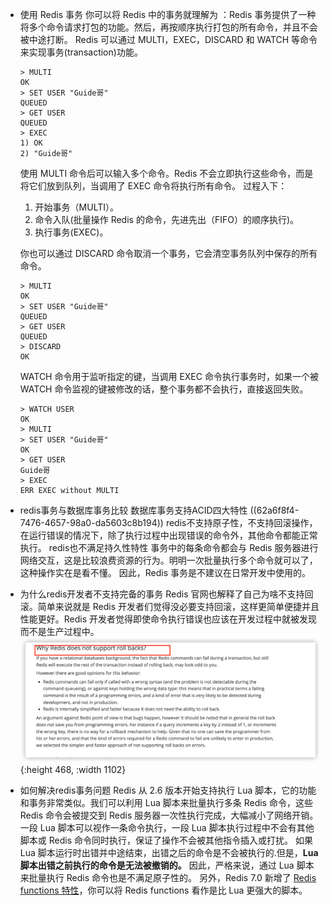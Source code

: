 - 使用 Redis 事务
  你可以将 Redis 中的事务就理解为 ：Redis 事务提供了一种将多个命令请求打包的功能。然后，再按顺序执行打包的所有命令，并且不会被中途打断。
  Redis 可以通过 MULTI，EXEC，DISCARD 和 WATCH 等命令来实现事务(transaction)功能。
  ```
  > MULTI
  OK
  > SET USER "Guide哥"
  QUEUED
  > GET USER
  QUEUED
  > EXEC
  1) OK
  2) "Guide哥"
  ```
  使用 MULTI 命令后可以输入多个命令。Redis 不会立即执行这些命令，而是将它们放到队列，当调用了 EXEC 命令将执行所有命令。
  过程入下：
  1. 开始事务（MULTI）。
  2. 命令入队(批量操作 Redis 的命令，先进先出（FIFO）的顺序执行)。
  3. 执行事务(EXEC)。
  
  你也可以通过 DISCARD 命令取消一个事务，它会清空事务队列中保存的所有命令。
  ```
  > MULTI
  OK
  > SET USER "Guide哥"
  QUEUED
  > GET USER
  QUEUED
  > DISCARD
  OK
  ```
  WATCH 命令用于监听指定的键，当调用 EXEC 命令执行事务时，如果一个被 WATCH 命令监视的键被修改的话，整个事务都不会执行，直接返回失败。
  ```
  > WATCH USER
  OK
  > MULTI
  > SET USER "Guide哥"
  OK
  > GET USER
  Guide哥
  > EXEC
  ERR EXEC without MULTI
  ```
- redis事务与数据库事务比较
  数据库事务支持ACID四大特性 ((62a6f8f4-7476-4657-98a0-da5603c8b194))
  redis不支持原子性，不支持回滚操作，在运行错误的情况下，除了执行过程中出现错误的命令外，其他命令都能正常执行。
  redis也不满足持久性特性
  事务中的每条命令都会与 Redis 服务器进行网络交互，这是比较浪费资源的行为。明明一次批量执行多个命令就可以了，这种操作实在是看不懂。
  因此，Redis 事务是不建议在日常开发中使用的。
- 为什么redis开发者不支持完备的事务
  Redis 官网也解释了自己为啥不支持回滚。简单来说就是 Redis 开发者们觉得没必要支持回滚，这样更简单便捷并且性能更好。Redis 开发者觉得即使命令执行错误也应该在开发过程中就被发现而不是生产过程中。
  ![image.png](../assets/image_1655820969412_0.png){:height 468, :width 1102}
- 如何解决redis事务问题
  Redis 从 2.6 版本开始支持执行 Lua 脚本，它的功能和事务非常类似。我们可以利用 Lua 脚本来批量执行多条 Redis 命令，这些 Redis 命令会被提交到 Redis 服务器一次性执行完成，大幅减小了网络开销。
  一段 Lua 脚本可以视作一条命令执行，一段 Lua 脚本执行过程中不会有其他脚本或 Redis 命令同时执行，保证了操作不会被其他指令插入或打扰。
  如果 Lua 脚本运行时出错并中途结束，出错之后的命令是不会被执行的.但是，**Lua脚本出错之前执行的命令是无法被撤销的。**
  因此，严格来说，通过 Lua 脚本来批量执行 Redis 命令也是不满足原子性的。
  另外，Redis 7.0 新增了 [Redis functions 特性](https://redis.io/docs/manual/programmability/functions-intro/)，你可以将 Redis functions 看作是比 Lua 更强大的脚本。